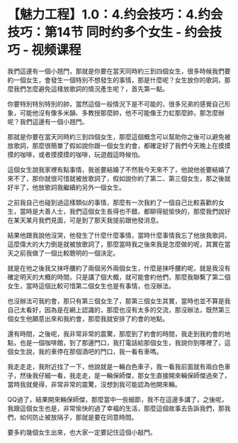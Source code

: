 # 【魅力工程】1.0：4.约会技巧：4.约会技巧：第14节 同时约多个女生 - 约会技巧 - 视频课程

我們這邊有一個小翘門，那就是你要在當天同時約三到四個女生，很多時候我們要約一個女生，會發生一個特別不想發生的事情，那是什麼呢？女生放你的歌詞，那麼我們怎麼避免這樣放歌詞的情況產生呢？，首先第一點。

你要特別特別特別的帥，當然這個一般情況下是不可能的，很多兄弟的感覺自己形象，可能他沒有像多米韻、多教授那麼帥，他不可能像王力虹那麼帥，那怎麼辦呢？我們這邊有一個小翘門。

那就是你要在當天同時約三到四個女生，那麼這個概念可以幫助你之後可以避免被放歌詞，那麼很簡單了假如說你跟一個女生約會，都確定好了我們今天晚上在摸摸摸的咖啡，或者摸摸摸的咖啡，玩遊戲這時候怕。

這個女生說我家裡有點事情，我爸要結婚了不然我今天來不了，他說他爸要結婚了來不了，那你就很可惜就被放歌詞了，假如說你約了第二、第三個女生，那之後就好半了，他放歌詞我繼續約另外一個女生。

之前我自己也碰到過這樣類似的事情，那麼有一次我約了一個自己比較喜歡的女生，當時是大善人士，我們這個女生長得也不錯，都聊得挺愉快的，那麼我們說好在某天某月我們見面，可是到了那天我提前跟他發消息。

結果他跟我說他沒哭，他發生了什麼什麼事情，當時什麼事情我忘了他放我歌詞，這麼偉大的大力倒是就被放歌詞了，那麼當時我之後來我是怎麼做的呢，其實在當天之前我做了一個比較聰明的一個決定。

就是在他之後我又抹呼腰約了兩個另外兩個女生，什麼是抹呼腰約呢，就是我沒有確定明天的大概的時間，只是講了個大概，就可能會約他們，那麼我聯繫了第二個女生，當時這個比較可惜第二個女生也是有事情，也沒辦法。

也沒辦法可我約會，那只有第三個女生了，那第三個女生其實，當時也並不算是我自己太看好，因為是在網上認識的，那麼也沒有太多的交流，那沒辦法，既然第三個女生他願意出來和我約會，那麼我就安排了約會的地點。

還有時間，之後呢，我非常非常的震驚，那麼到了約會的時間，我走到我約會的地點，也是一個咖啡館，到了那邊門口，我打電話給那個女生，我說你到哪裡了，這個女生說，我的車停在那個酒吧的門口，我一看有車嗎。

我走走走，我附近找了一下，他說就是一輛白色車子，我一看我前面就有兩白色車子，然後我仔細一看，我走走，是一輛保師傑，那女生直接開來輛保師傑過來了，當時我就覺得，非常非常的震驚，沒想到我可能認為他開來輛。

QQ過了，結果開來輛保師傑，那麼當中一些細節，我不在這邊多講了，之後呢，我跟這個女生也是，非常愉快的過了幸福的生活，那麼這個故事去告訴我們，那我們，如何防止被放隔子，那就是要在同意時間。

要多約幾個女生出來，也大家一定要記住這個小敲門。